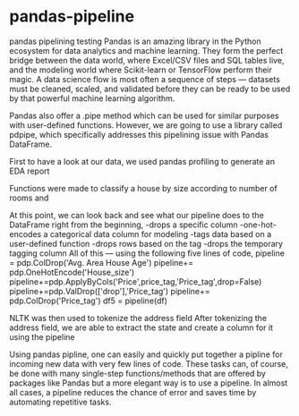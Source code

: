 # pandas-pipeline
pandas pipelining testing
Pandas is an amazing library in the Python ecosystem for data analytics and machine learning. They form the perfect bridge between the data world, where Excel/CSV files and SQL tables live, and the modeling world where Scikit-learn or TensorFlow perform their magic.
A data science flow is most often a sequence of steps — datasets must be cleaned, scaled, and validated before they can be ready to be used by that powerful machine learning algorithm.

Pandas also offer a .pipe method which can be used for similar purposes with user-defined functions. However, we are going to use a library called pdpipe, which specifically addresses this pipelining issue with Pandas DataFrame.

First to have a look at our data, we used pandas profiling to generate an EDA report

Functions were made to classify a house by size according to number of rooms and 

At this point, we can look back and see what our pipeline does to the DataFrame right from the beginning,
-drops a specific column
-one-hot-encodes a categorical data column for modeling
-tags data based on a user-defined function
-drops rows based on the tag
-drops the temporary tagging column
All of this — using the following five lines of code,
pipeline = pdp.ColDrop('Avg. Area House Age')
pipeline+= pdp.OneHotEncode('House_size')
pipeline+=pdp.ApplyByCols('Price',price_tag,'Price_tag',drop=False)
pipeline+=pdp.ValDrop(['drop'],'Price_tag')
pipeline+= pdp.ColDrop('Price_tag')
df5 = pipeline(df)

NLTK was then used to tokenize the address field
After tokenizing the address field, we are able to extract the state and create a column for it using the pipeline

Using pandas pipline, one can easily and quickly put together a pipline for incoming new data with very few lines of code.
These tasks can, of course, be done with many single-step functions/methods that are offered by packages like Pandas but a more elegant way is to use a pipeline. In almost all cases, a pipeline reduces the chance of error and saves time by automating repetitive tasks.
